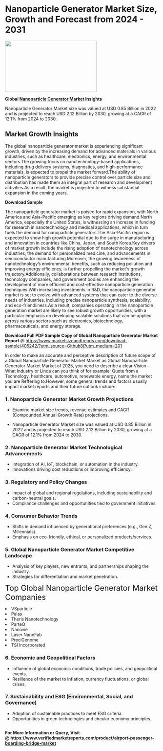 <H1>Nanoparticle Generator Market Size, Growth and Forecast from 2024 - 2031</H1><img class="aligncenter size-medium wp-image-584254" src="https://thirdeyenews.in/wp-content/uploads/2024/09/Global-Market-Research-300x168.jpeg" alt="" width="300" height="168" /><p><strong>Global&nbsp;<a href="https://www.marketsizeandtrends.com/download-sample/405242/?utm_source=Github8j?utm_medium=201">Nanoparticle Generator Market</a> Insights</strong></p><p>Nanoparticle Generator Market size was valued at USD 0.85 Billion in 2022 and is projected to reach USD 2.12 Billion by 2030, growing at a CAGR of 12.1% from 2024 to 2030.</p><p><h2>Market Growth Insights</h2> <p>The global nanoparticle generator market is experiencing significant growth, driven by the increasing demand for advanced materials in various industries, such as healthcare, electronics, energy, and environmental sectors.The growing focus on nanotechnology-based applications, including drug delivery systems, diagnostics, and high-performance materials, is expected to propel the market forward.The ability of nanoparticle generators to provide precise control over particle size and distribution has made them an integral part of research and development activities.As a result, the market is projected to witness substantial expansion in the coming years.</p> <p><strong>Download Sample</strong></p> <p>The nanoparticle generator market is poised for rapid expansion, with North America and Asia-Pacific emerging as key regions driving demand.North America, especially the United States, is witnessing an increase in funding for research in nanotechnology and medical applications, which in turn fuels the demand for nanoparticle generators.The Asia-Pacific region is expected to show high growth potential due to the surge in manufacturing and innovation in countries like China, Japan, and South Korea.Key drivers of market growth include the rising adoption of nanotechnology across industries, the demand for personalized medicine, and advancements in semiconductor manufacturing.Moreover, the growing awareness of nanotechnology’s environmental benefits, such as reducing pollution and improving energy efficiency, is further propelling the market's growth trajectory.Additionally, collaborations between research institutions, technology companies, and government bodies are enhancing the development of more efficient and cost-effective nanoparticle generation techniques.With increasing investments in R&D, the nanoparticle generator market is set to evolve with advanced systems that can cater to the diverse needs of industries, including precise nanoparticle synthesis, scalability, and eco-friendliness.As a result, companies operating in the nanoparticle generation market are likely to see robust growth opportunities, with a particular emphasis on developing scalable solutions that can be applied across various sectors such as electronics, biotechnology, pharmaceuticals, and energy storage.<p><span class=""><strong>Download Full PDF Sample Copy of Global Nanoparticle Generator Market Report</strong> @ <a href="https://www.marketsizeandtrends.com/download-sample/405242/?utm_source=Github8j?utm_medium=201" target="_blank">https://www.marketsizeandtrends.com/download-sample/405242/?utm_source=Github8j?utm_medium=201</a></span></p><p>In order to make an accurate and perceptive description of future scope of a Global&nbsp;Nanoparticle Generator Market Market as Global&nbsp;Nanoparticle Generator Market Market of 2025, you need to describe a clear Vision &ndash; What Industry or Linda can you think of for example: Quote from a Technology, healthcare, automotive, renewable energy, name the market you are Reffering to.However, some general trends and factors usually impact market reports and their future outlook include:</p><h3>1.&nbsp;<strong>Nanoparticle Generator Market Growth Projections</strong></h3><ul><li>Examine market size trends, revenue estimates and CAGR (Compounded Annual Growth Rate) projections.</li><li><p>Nanoparticle Generator Market size was valued at USD 0.85 Billion in 2022 and is projected to reach USD 2.12 Billion by 2030, growing at a CAGR of 12.1% from 2024 to 2030.</p></li></ul><h3>2.&nbsp;<strong>Nanoparticle Generator Market Technological Advancements</strong></h3><ul><li>Integration of AI, IoT, blockchain, or automation in the industry.</li><li>Innovations driving cost reductions or improving efficiency.</li></ul><h3>3.&nbsp;<strong>Regulatory and Policy Changes</strong></h3><ul><li>Impact of global and regional regulations, including sustainability and carbon-neutral goals.</li><li>Compliance challenges and opportunities tied to government initiatives.</li></ul><h3>4.&nbsp;<strong>Consumer Behavior Trends</strong></h3><ul><li>Shifts in demand influenced by generational preferences (e.g., Gen Z, Millennials).</li><li>Emphasis on eco-friendly, ethical, or personalized products/services.</li></ul><h3>5.&nbsp;<strong>Global Nanoparticle Generator Market Competitive Landscape</strong></h3><ul><li>Analysis of key players, new entrants, and partnerships shaping the industry.</li><li>Strategies for differentiation and market penetration.</li></ul><p data-pm-slice="1 1 []"><span style="color: inherit; font-family: inherit; font-size: 25px;">Top Global Nanoparticle Generator Market Companies</span></p><div class="" data-test-id=""><p><li>VSparticle</li><li> Palas</li><li> Theris Nanotechnology</li><li> ParteQ</li><li> Nanovie</li><li> Laser NanoFab</li><li> PreciGenome</li><li> TSI Incorporated</li></p></div><h3>6.&nbsp;<strong>Economic and Geopolitical Factors</strong></h3><ul><li>Influence of global economic conditions, trade policies, and geopolitical events.</li><li>Resilience of the market to inflation, currency fluctuations, or global crises.</li></ul><h3>7.&nbsp;<strong>Sustainability and ESG (Environmental, Social, and Governance)</strong></h3><ul><li>Adoption of sustainable practices to meet ESG criteria.</li><li>Opportunities in green technologies and circular economy principles.</li></ul><h2><strong style="font-size: 14px;">For More Information or Query, Visit @&nbsp;</strong><a style="background-color: #ffffff; font-size: 14px;" href="https://www.marketsizeandtrends.com/report/nanoparticle-generator-market/" target="_blank">https://www.verifiedmarketreports.com/product/airport-passenger-boarding-bridge-market</a></h2>